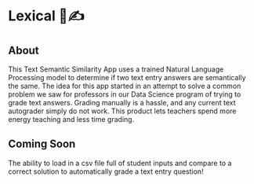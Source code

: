 # Lexical 💬✍️

## About
This Text Semantic Similarity App uses a trained Natural Language Processing model to determine if two text entry answers are semantically the same. The idea for this app started in an attempt to solve a common problem we saw for professors in our Data Science program of trying to grade text answers. Grading manually is a hassle, and any current text autograder simply do not work. This product lets teachers spend more energy teaching and less time grading.

## Coming Soon

The ability to load in a csv file full of student inputs and compare to a correct solution to automatically grade a text entry question!

